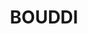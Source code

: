 ---
lastmod: '2025-04-06T06:05:20+00:00'
latitude: -33.482209
layout: suburb
longitude: 151.401999
postcode: '2251'
state: NSW
title: BOUDDI
url: /nsw/bouddi/
---